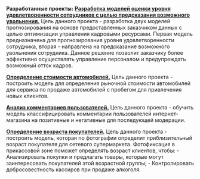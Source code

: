 **Разработанные проекты:**
[**Разработка моделей оценки уровня удовлетворенности сотрудников с целью предсказания возможного увольнения.**](https://github.com/Dnevvs/Data-Science-Projects/tree/main/Employee%20Satisfaction)
  Цель данного проекта - разработка двух моделей прогнозирования на основе предоставленных заказчиком данных с целью оптимизации управления кадровыми ресурсами. Первая модель предназначена для прогнозирования уровня удовлетворенности сотрудника, вторая - направлена на предсказание возможного увольнения сотрудника. Данное решение позволит заказчику более эффективно осуществлять управление персоналом и предупреждать возможный отток кадров.

[**Определение стоимости автомобилей.**](https://github.com/Dnevvs/Data-Science-Projects/tree/main/Car%20Cost%20Prediction)
  Цель данного проекта - построить модель для определения рыночной стоимости автомобилей для 
сервиса по продаже автомобилей с пробегом для привлечения новых клиентов.

[**Анализ комментариев пользователей.**](https://github.com/Dnevvs/Data-Science-Projects/tree/main/Toxic%20Comments%20Analysis)
  Цель данного проекта - обучить модель классифицировать комментарии пользователей интернет-магазина на позитивные и негативные для последующей модерации.

[**Определение возраста покупателей.**](https://github.com/Dnevvs/Data-Science-Projects/tree/main/Customers%20Age%20Prediction)
  Цель данного проекта - построить модель, которая по фотографии определит приблизительный возраст покупателя для сетевого супермаркета. Фотофиксация в прикассовой зоне поможет определять возраст клиентов, чтобы:
    - Анализировать покупки и предлагать товары, которые могут заинтересовать покупателей этой возрастной группы;
    - Контролировать добросовестность кассиров при продаже алкоголя.

